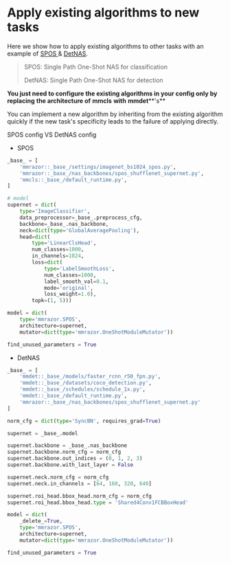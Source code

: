 # Apply existing algorithms to new tasks
Here we show how to apply existing algorithms to other tasks with an example of [SPOS ](https://github.com/open-mmlab/mmrazor/tree/dev-1.x/configs/nas/mmcls/spos)& [DetNAS](https://github.com/open-mmlab/mmrazor/tree/dev-1.x/configs/nas/mmdet/detnas).

> SPOS: Single Path One-Shot NAS for classification
>
> DetNAS: Single Path One-Shot NAS for detection

**You just need to configure the existing algorithms in your config only by replacing** **the architecture of** **mmcls** **with** **mmdet****'s**

You can implement a new algorithm by inheriting from the existing algorithm quickly if the new task's specificity leads to the failure of applying directly.

SPOS config VS DetNAS config

- SPOS

```Python
_base_ = [
    'mmrazor::_base_/settings/imagenet_bs1024_spos.py',
    'mmrazor::_base_/nas_backbones/spos_shufflenet_supernet.py',
    'mmcls::_base_/default_runtime.py',
]

# model
supernet = dict(
    type='ImageClassifier',
    data_preprocessor=_base_.preprocess_cfg,
    backbone=_base_.nas_backbone,
    neck=dict(type='GlobalAveragePooling'),
    head=dict(
        type='LinearClsHead',
        num_classes=1000,
        in_channels=1024,
        loss=dict(
            type='LabelSmoothLoss',
            num_classes=1000,
            label_smooth_val=0.1,
            mode='original',
            loss_weight=1.0),
        topk=(1, 5)))

model = dict(
    type='mmrazor.SPOS',
    architecture=supernet,
    mutator=dict(type='mmrazor.OneShotModuleMutator'))

find_unused_parameters = True
```

- DetNAS

```Python
_base_ = [
    'mmdet::_base_/models/faster_rcnn_r50_fpn.py',
    'mmdet::_base_/datasets/coco_detection.py',
    'mmdet::_base_/schedules/schedule_1x.py',
    'mmdet::_base_/default_runtime.py',
    'mmrazor::_base_/nas_backbones/spos_shufflenet_supernet.py'
]

norm_cfg = dict(type='SyncBN', requires_grad=True)

supernet = _base_.model

supernet.backbone = _base_.nas_backbone
supernet.backbone.norm_cfg = norm_cfg
supernet.backbone.out_indices = (0, 1, 2, 3)
supernet.backbone.with_last_layer = False

supernet.neck.norm_cfg = norm_cfg
supernet.neck.in_channels = [64, 160, 320, 640]

supernet.roi_head.bbox_head.norm_cfg = norm_cfg
supernet.roi_head.bbox_head.type = 'Shared4Conv1FCBBoxHead'

model = dict(
    _delete_=True,
    type='mmrazor.SPOS',
    architecture=supernet,
    mutator=dict(type='mmrazor.OneShotModuleMutator'))

find_unused_parameters = True
```